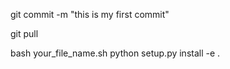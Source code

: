 git commit -m "this is my first commit"

git pull

bash your_file_name.sh
python setup.py install
-e .
